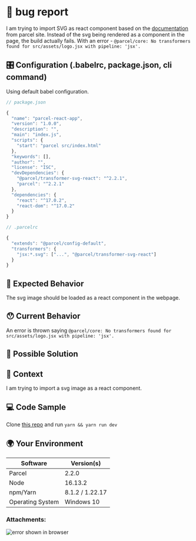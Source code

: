 <!---
Thanks for filing an issue 😄 ! Before you submit, please read the following:

Search open/closed issues before submitting since someone might have asked the same thing before!
-->

# 🐛 bug report

I am trying to import SVG as react component based on the [documentation](https://parceljs.org/languages/svg/#importing-as-a-react-component) from parcel site. Instead of the svg being rendered as a component in the page, the build actually fails. With an error - `@parcel/core: No transformers found for src/assets/logo.jsx with pipeline: 'jsx'.`

<!--- Provide a general summary of the issue here -->

## 🎛 Configuration (.babelrc, package.json, cli command)

Using default babel configuration.

```js
// package.json

{
  "name": "parcel-react-app",
  "version": "1.0.0",
  "description": "",
  "main": "index.js",
  "scripts": {
    "start": "parcel src/index.html"
  },
  "keywords": [],
  "author": "",
  "license": "ISC",
  "devDependencies": {
    "@parcel/transformer-svg-react": "^2.2.1",
    "parcel": "^2.2.1"
  },
  "dependencies": {
    "react": "^17.0.2",
    "react-dom": "^17.0.2"
  }
}
```

<!--- If describing a bug, tell us what your babel configuration looks like -->

```js
// .parcelrc

{
  "extends": "@parcel/config-default",
  "transformers": {
    "jsx:*.svg": ["...", "@parcel/transformer-svg-react"]
  }
}
```

## 🤔 Expected Behavior
The svg image should be loaded as a react component in the webpage.
<!--- Tell us what should happen -->

## 😯 Current Behavior
An error is thrown saying `@parcel/core: No transformers found for src/assets/logo.jsx with pipeline: 'jsx'.`
<!--- Tell us what happens instead of the expected behavior -->

<!--- If you are seeing an error, please include the full error message and stack trace -->

## 💁 Possible Solution

<!--- Not obligatory, but suggest a fix/reason for the bug -->

## 🔦 Context
I am trying to import a svg image as a react component. 
<!--- How has this issue affected you? What are you trying to accomplish? -->

<!--- Providing context helps us come up with a solution that is most useful in the real world -->

## 💻 Code Sample

Clone [this repo](https://github.com/harish-karthik/parcel-svg-error) and run `yarn && yarn run dev`
<!-- Please provide a code repository, gist, code snippet or sample files to reproduce the issue -->

## 🌍 Your Environment

<!--- Include as many relevant details about the environment you experienced the bug in -->

| Software         | Version(s) |
| ---------------- | ---------- |
| Parcel           | 2.2.0    |
| Node             | 16.13.2 |
| npm/Yarn         | 8.1.2 / 1.22.17 |
| Operating System | Windows 10 |

<!-- Love parcel? Please consider supporting our collective:
👉  https://opencollective.com/parcel/donate -->

### Attachments:

![error shown in browser](https://user-images.githubusercontent.com/45566079/150583317-0cc72555-3515-4dc3-bca4-5a20ac8a8154.png)

